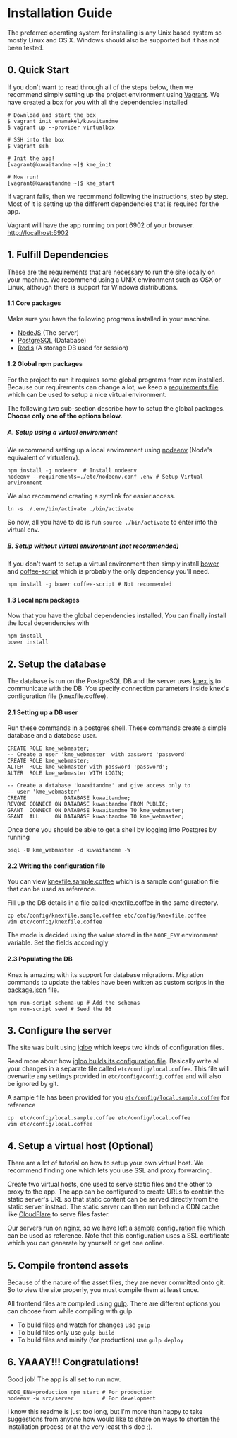 Installation Guide
==================
The preferred operating system for installing is any Unix based system so mostly Linux and OS X. Windows should also be supported but it has not been tested.

## 0. Quick Start
If you don't want to read through all of the steps below, then we recommend simply setting up the project environment using [Vagrant](https://www.vagrantup.com/). We have created a box for you with all the dependencies installed

    # Download and start the box
    $ vagrant init enamakel/kuwaitandme 
    $ vagrant up --provider virtualbox

    # SSH into the box
    $ vagrant ssh

    # Init the app!
    [vagrant@kuwaitandme ~]$ kme_init

    # Now run!
    [vagrant@kuwaitandme ~]$ kme_start

If vagrant fails, then we recommend following the instructions, step by step. Most of it is setting up the different dependencies that is required for the app. 

Vagrant will have the app running on port 6902 of your browser. [http://localhost:6902](http://localhost:6902)


## 1. Fulfill Dependencies
These are the requirements that are necessary to run the site locally on your machine. We recommend using a UNIX environment such as OSX or Linux, although there is support for Windows distributions.


#### 1.1 Core packages

Make sure you have the following programs installed in your machine.

 + [NodeJS](https://nodejs.org/) (The server)
 + [PostgreSQL](http://www.postgresql.org/) (Database)
 + [Redis](http://redis.io/) (A storage DB used for session)


#### 1.2 Global npm packages
For the project to run it requires some global programs from npm installed. Because our requirements can change a lot, we keep a [requirements file](etc/nodeenv.conf) which can be used to setup a nice virtual environment. 

The following two sub-section describe how to setup the global packages. **Choose only one of the options below**.


##### A. Setup using a virtual environment
We recommend setting up a local environment using [nodeenv](https://github.com/ekalinin/nodeenv) (Node's equivalent of virtualenv). 

    npm install -g nodeenv  # Install nodeenv
    nodeenv --requirements=./etc/nodeenv.conf .env # Setup Virtual environment

We also recommend creating a symlink for easier access.

    ln -s ./.env/bin/activate ./bin/activate

So now, all you have to do is run ``` source ./bin/activate ``` to enter into the virtual env. 
 

##### B. Setup without virtual environment (not recommended)
If you don't want to setup a virtual environment then simply install [bower](https://bower.io) and [coffee-script](http://coffeescript.org/) which is probably the only dependency you'll need. 

    npm install -g bower coffee-script # Not recommended


#### 1.3 Local npm packages
Now that you have the global dependencies installed, You can finally install the local dependencies with

    npm install
    bower install



## 2. Setup the database
The database is run on the PostgreSQL DB and the server uses [knex.js](http://knexjs.org) to communicate with the DB. You specify connection parameters inside knex's configuration file (knexfile.coffee).


#### 2.1 Setting up a DB user
Run these commands in a postgres shell. These commands create a simple database and a database user.

    CREATE ROLE kme_webmaster;
    -- Create a user 'kme_webmaster' with password 'password'
    CREATE ROLE kme_webmaster;
    ALTER  ROLE kme_webmaster with password 'password';
    ALTER  ROLE kme_webmaster WITH LOGIN;

    -- Create a database 'kuwaitandme' and give access only to 
    -- user 'kme_webmaster'
    CREATE            DATABASE kuwaitandme;
    REVOKE CONNECT ON DATABASE kuwaitandme FROM PUBLIC;
    GRANT  CONNECT ON DATABASE kuwaitandme TO kme_webmaster;
    GRANT  ALL     ON DATABASE kuwaitandme TO kme_webmaster;


Once done you should be able to get a shell by logging into Postgres by running

    psql -U kme_webmaster -d kuwaitandme -W

#### 2.2 Writing the configuration file
You can view [knexfile.sample.coffee](etc/config/knexfile.sample.coffee) which is a sample configuration file that can be used as reference. 

Fill up the DB details in a file called knexfile.coffee in the same directory.

    cp etc/config/knexfile.sample.coffee etc/config/knexfile.coffee
    vim etc/config/knexfile.coffee

The mode is decided using the value stored in the ```NODE_ENV``` environment variable. Set the fields accordingly

#### 2.3 Populating the DB
Knex is amazing with its support for database migrations. Migration commands to update the tables have been written as custom scripts in the [package.json](package.json) file.

    npm run-script schema-up # Add the schemas
    npm run-script seed # Seed the DB


<!-- /#### 3. Compile Assets -->

## 3. Configure the server
The site was built using [igloo](https://www.npmjs.com/package/igloo) which keeps two kinds of configuration files. 

Read more about how [igloo builds its configuration file](https://github.com/niftylettuce/igloo/blob/master/lib/boot/settings.js). Basically write all your changes in a separate file called ```etc/config/local.coffee```. This file will overwrite any settings provided in ```etc/config/config.coffee``` and will also be ignored by git.

A sample file has been provided for you [```etc/config/local.sample.coffee```](etc/config/local.sample.coffee) for reference

    cp  etc/config/local.sample.coffee etc/config/local.coffee
    vim etc/config/local.coffee


## 4. Setup a virtual host (Optional)
There are a lot of tutorial on how to setup your own virtual host. We recommend finding one which lets you use SSL and proxy forwarding.

Create two virtual hosts, one used to serve static files and the other to proxy to the app. The app can be configured to create URLs to contain the static server's URL so that static content can be served directly from the static server instead. The static server can then run behind a CDN cache like [CloudFlare](https://www.cloudflare.com) to serve files faster.

Our servers run on [nginx](http://nginx.org/), so we have left a [sample configuration file](etc/nginx.conf) which can be used as reference. Note that this configuration uses a SSL certificate which you can generate by yourself or get one online.


## 5. Compile frontend assets
Because of the nature of the asset files, they are never committed onto git. So to view the site properly, you must compile them at least once.

All frontend files are compiled using [gulp](https://gulpjs.com). There are different options you can choose from while compiling with gulp.

  + To build files and watch for changes use ``` gulp ```
  + To build files only use ```gulp build```
  + To build files and minify (for production) use ```gulp deploy ```


## 6. YAAAY!!! Congratulations!
Good job! The app is all set to run now.

    NODE_ENV=production npm start # For production 
    nodeenv -w src/server         # For development

I know this readme is just too long, but I'm more than happy to take suggestions from anyone how would like to share on ways to shorten the installation process or at the very least this doc ;).
